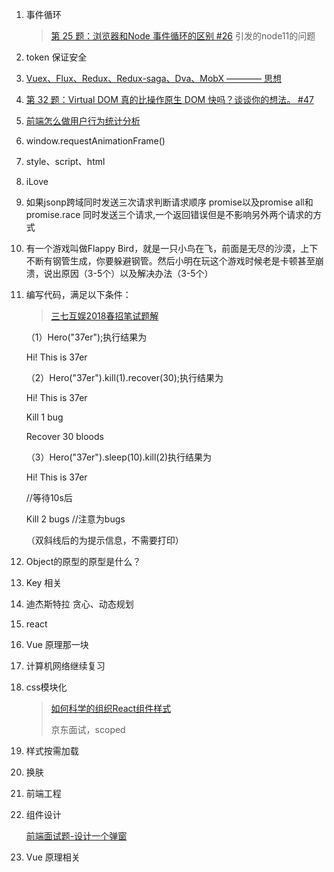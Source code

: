 1. 事件循环

   > [第 25 题：浏览器和Node 事件循环的区别 #26](https://github.com/Advanced-Frontend/Daily-Interview-Question/issues/26) 引发的node11的问题

2. token 保证安全

3. [Vuex、Flux、Redux、Redux-saga、Dva、MobX ———— 思想](https://zhuanlan.zhihu.com/p/53599723)

4. [第 32 题：Virtual DOM 真的比操作原生 DOM 快吗？谈谈你的想法。 #47](https://github.com/Advanced-Frontend/Daily-Interview-Question/issues/47)

5. [前端怎么做用户行为统计分析](https://www.jianshu.com/p/7f7185786cc1)

6. window.requestAnimationFrame() 

7. style、script、html

8. iLove

9. 如果jsonp跨域同时发送三次请求判断请求顺序
   promise以及promise all和promise.race
   同时发送三个请求,一个返回错误但是不影响另外两个请求的方式

10. 有一个游戏叫做Flappy Bird，就是一只小鸟在飞，前面是无尽的沙漠，上下不断有钢管生成，你要躲避钢管。然后小明在玩这个游戏时候老是卡顿甚至崩溃，说出原因（3-5个）以及解决办法（3-5个）

11. 编写代码，满足以下条件：

    > [三七互娱2018春招笔试题解](http://m.nowcoder.com/discuss/69670?type=0&pos=8)

    （1）Hero("37er");执行结果为

    Hi! This is 37er

    （2）Hero("37er").kill(1).recover(30);执行结果为

    Hi! This is 37er

    Kill 1 bug

    Recover 30 bloods

    （3）Hero("37er").sleep(10).kill(2)执行结果为

    Hi! This is 37er

    //等待10s后

    Kill 2 bugs //注意为bugs

    （双斜线后的为提示信息，不需要打印）

12. Object的原型的原型是什么？

13. Key 相关

14. 迪杰斯特拉 贪心、动态规划

15. react

16. Vue 原理那一块

17. 计算机网络继续复习

18. css模块化

    > [如何科学的组织React组件样式](https://segmentfault.com/a/1190000003032506)
    >
    > 京东面试，scoped

19. 样式按需加载

20. 换肤

21. 前端工程

22. 组件设计

    [前端面试题-设计一个弹窗](http://hpoenixf.com/%E5%89%8D%E7%AB%AF%E9%9D%A2%E8%AF%95%E9%A2%98-%E8%AE%BE%E8%AE%A1%E4%B8%80%E4%B8%AA%E5%BC%B9%E7%AA%97.html)
    
23. Vue 原理相关
